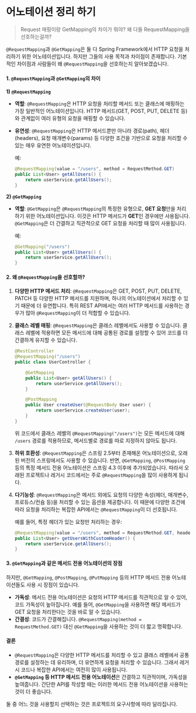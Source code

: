 # 어노테이션 정리 하기

> Request 매핑이랑 GetMapping의 차이가 뭐야? 왜 다들 RequestMapping을 선호하는걸까?

`@RequestMapping`과 `@GetMapping`은 둘 다 Spring Framework에서 HTTP 요청을 처리하기 위한 어노테이션입니다. 하지만 그들의 사용 목적과 차이점이 존재합니다. 기본적인 차이점과 사람들이 왜 `@RequestMapping`을 선호하는지 알아보겠습니다.

#### 1. `@RequestMapping`과 `@GetMapping`의 차이

**1) `@RequestMapping`**

* **역할**: `@RequestMapping`은 HTTP 요청을 처리할 메서드 또는 클래스에 매핑하는 가장 일반적인 어노테이션입니다. HTTP 메서드(GET, POST, PUT, DELETE 등)와 관계없이 여러 유형의 요청을 매핑할 수 있습니다.
*   **유연성**: `@RequestMapping`은 HTTP 메서드뿐만 아니라 경로(path), 헤더(headers), 요청 매개변수(params) 등 다양한 조건을 기반으로 요청을 처리할 수 있는 매우 유연한 어노테이션입니다.

    예:

    ```java
    @RequestMapping(value = "/users", method = RequestMethod.GET)
    public List<User> getAllUsers() {
        return userService.getAllUsers();
    }
    ```

**2) `@GetMapping`**

*   **역할**: `@GetMapping`은 `@RequestMapping`의 특정한 유형으로, **GET 요청**만을 처리하기 위한 어노테이션입니다. 이것은 HTTP 메서드가 **GET**인 경우에만 사용됩니다. `@GetMapping`은 더 간결하고 직관적으로 GET 요청을 처리할 때 많이 사용됩니다.

    예:

    ```java
    @GetMapping("/users")
    public List<User> getAllUsers() {
        return userService.getAllUsers();
    }
    ```

#### 2. 왜 `@RequestMapping`을 선호할까?

1. **다양한 HTTP 메서드 처리**: `@RequestMapping`은 GET, POST, PUT, DELETE, PATCH 등 다양한 HTTP 메서드를 지원하며, 하나의 어노테이션에서 처리할 수 있기 때문에 더 유연합니다. 특히 REST API에서는 여러 HTTP 메서드를 사용하는 경우가 많아 `@RequestMapping`이 더 적합할 수 있습니다.
2.  **클래스 레벨 매핑**: `@RequestMapping`은 클래스 레벨에서도 사용할 수 있습니다. 클래스 레벨에 적용하면 모든 메서드에 대해 공통된 경로를 설정할 수 있어 코드를 더 간결하게 유지할 수 있습니다.

    ```java
    @RestController
    @RequestMapping("/users")
    public class UserController {

        @GetMapping
        public List<User> getAllUsers() {
            return userService.getAllUsers();
        }

        @PostMapping
        public User createUser(@RequestBody User user) {
            return userService.createUser(user);
        }
    }
    ```

    위 코드에서 클래스 레벨의 `@RequestMapping("/users")`는 모든 메서드에 대해 `/users` 경로를 적용하므로, 메서드별로 경로를 따로 지정하지 않아도 됩니다.
3. **하위 호환성**: `@RequestMapping`은 스프링 2.5부터 존재해온 어노테이션으로, 오래된 버전의 스프링에서도 사용할 수 있습니다. 반면, `@GetMapping`, `@PostMapping` 등의 특정 메서드 전용 어노테이션은 스프링 4.3 이후에 추가되었습니다. 따라서 오래된 프로젝트나 레거시 코드에서는 주로 `@RequestMapping`을 많이 사용하게 됩니다.
4.  **다기능성**: `@RequestMapping`은 메서드 외에도 요청의 다양한 속성(헤더, 매개변수, 프로듀스/컨슘 등)을 처리할 수 있는 옵션을 제공합니다. 이 때문에 다양한 조건에 따라 요청을 처리하는 복잡한 API에서는 `@RequestMapping`이 더 선호됩니다.

    예를 들어, 특정 헤더가 있는 요청만 처리하는 경우:

    ```java
    @RequestMapping(value = "/users", method = RequestMethod.GET, headers = "X-Custom-Header=foo")
    public List<User> getUsersWithCustomHeader() {
        return userService.getAllUsers();
    }
    ```

#### 3. `@GetMapping`과 같은 메서드 전용 어노테이션의 장점

하지만, `@GetMapping`, `@PostMapping`, `@PutMapping` 등의 HTTP 메서드 전용 어노테이션들도 사용 시 장점이 있습니다.

* **가독성**: 메서드 전용 어노테이션은 요청의 HTTP 메서드를 직관적으로 알 수 있어, 코드 가독성이 높아집니다. 예를 들어, `@GetMapping`을 사용하면 해당 메서드가 GET 요청을 처리한다는 것을 바로 알 수 있습니다.
* **간결성**: 코드가 간결해집니다. `@RequestMapping(method = RequestMethod.GET)` 대신 `@GetMapping`을 사용하는 것이 더 짧고 명확합니다.

#### 결론

* `@RequestMapping`은 다양한 HTTP 메서드를 처리할 수 있고 클래스 레벨에서 공통 경로를 설정하는 데 유리하며, 더 유연하게 요청을 처리할 수 있습니다. 그래서 레거시 코드나 복잡한 API에서는 여전히 많이 사용됩니다.
* **`@GetMapping` 등 HTTP 메서드 전용 어노테이션**은 간결하고 직관적이며, 가독성을 높여줍니다. 간단한 API를 작성할 때는 이러한 메서드 전용 어노테이션을 사용하는 것이 더 좋습니다.

둘 중 어느 것을 사용할지 선택하는 것은 프로젝트의 요구사항에 따라 달라집니다.
